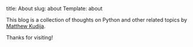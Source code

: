 title: About
slug: about
Template: about


This blog is a collection of thoughts on Python and other related topics by [Matthew Kudija](http://matthewkudija.com/).

Thanks for visiting!